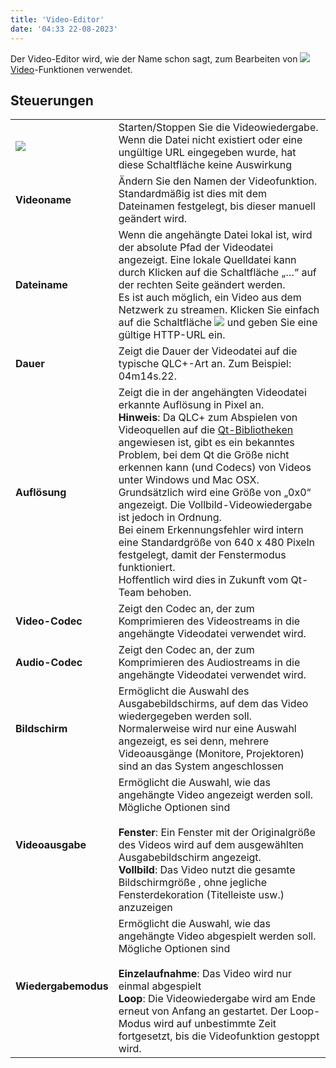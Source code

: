 ```yaml
---
title: 'Video-Editor'
date: '04:33 22-08-2023'
---
```


Der Video-Editor wird, wie der Name schon sagt, zum Bearbeiten von ![](/basics/video.png) [Video](/basics/glossary-and-concepts#video)-Funktionen verwendet.  

Steuerungen
--------

|     |     |
| --- | --- |
| ![](/basics/player_play.png) | Starten/Stoppen Sie die Videowiedergabe. Wenn die Datei nicht existiert oder eine ungültige URL eingegeben wurde, hat diese Schaltfläche keine Auswirkung |
| **Videoname** | Ändern Sie den Namen der Videofunktion. Standardmäßig ist dies mit dem Dateinamen festgelegt, bis dieser manuell geändert wird. |
| **Dateiname** | Wenn die angehängte Datei lokal ist, wird der absolute Pfad der Videodatei angezeigt. Eine lokale Quelldatei kann durch Klicken auf die Schaltfläche „…“ auf der rechten Seite geändert werden.  <br>Es ist auch möglich, ein Video aus dem Netzwerk zu streamen. Klicken Sie einfach auf die Schaltfläche ![](/basics/global.png) und geben Sie eine gültige HTTP-URL ein. |
| **Dauer** | Zeigt die Dauer der Videodatei auf die typische QLC+-Art an. Zum Beispiel: 04m14s.22. |
| **Auflösung** | Zeigt die in der angehängten Videodatei erkannte Auflösung in Pixel an.  <br>**Hinweis**: Da QLC+ zum Abspielen von Videoquellen auf die [Qt-Bibliotheken](https://www.qt.io/) angewiesen ist, gibt es ein bekanntes Problem, bei dem Qt die Größe nicht erkennen kann (und Codecs) von Videos unter Windows und Mac OSX.  <br>Grundsätzlich wird eine Größe von „0x0“ angezeigt. Die Vollbild-Videowiedergabe ist jedoch in Ordnung.  <br>Bei einem Erkennungsfehler wird intern eine Standardgröße von 640 x 480 Pixeln festgelegt, damit der Fenstermodus funktioniert.  <br>Hoffentlich wird dies in Zukunft vom Qt-Team behoben. |
| **Video-Codec** | Zeigt den Codec an, der zum Komprimieren des Videostreams in die angehängte Videodatei verwendet wird. |
| **Audio-Codec** | Zeigt den Codec an, der zum Komprimieren des Audiostreams in die angehängte Videodatei verwendet wird. |
| **Bildschirm** | Ermöglicht die Auswahl des Ausgabebildschirms, auf dem das Video wiedergegeben werden soll. Normalerweise wird nur eine Auswahl angezeigt, es sei denn, mehrere Videoausgänge (Monitore, Projektoren) sind an das System angeschlossen |
| **Videoausgabe** | Ermöglicht die Auswahl, wie das angehängte Video angezeigt werden soll. Mögliche Optionen sind<br><br>**Fenster**: Ein Fenster mit der Originalgröße des Videos wird auf dem ausgewählten Ausgabebildschirm angezeigt.<br>**Vollbild**: Das Video nutzt die gesamte Bildschirmgröße , ohne jegliche Fensterdekoration (Titelleiste usw.) anzuzeigen |
| **Wiedergabemodus** | Ermöglicht die Auswahl, wie das angehängte Video abgespielt werden soll. Mögliche Optionen sind<br><br>**Einzelaufnahme**: Das Video wird nur einmal abgespielt<br>**Loop**: Die Videowiedergabe wird am Ende erneut von Anfang an gestartet. Der Loop-Modus wird auf unbestimmte Zeit fortgesetzt, bis die Videofunktion gestoppt wird. |